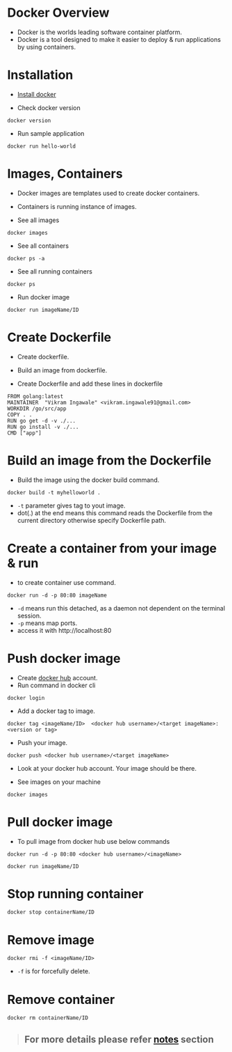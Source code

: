# Docker Overview

- Docker is the worlds leading software container platform.
- Docker is a tool designed to make it easier to deploy & run applications by using containers.

# Installation

- [Install docker](https://docs.docker.com/get-docker/)

- Check docker version

```
docker version
```

- Run sample application

```
docker run hello-world
```

# Images, Containers

- Docker images are templates used to create docker containers.
- Containers is running instance of images.

- See all images

```
docker images
```

- See all containers

```
docker ps -a
```

- See all running containers

```
docker ps
```

- Run docker image

```
docker run imageName/ID
```

# Create Dockerfile

- Create dockerfile.
- Build an image from dockerfile.

- Create Dockerfile and add these lines in dockerfile

```
FROM golang:latest
MAINTAINER  "Vikram Ingawale" <vikram.ingawale91@gmail.com>
WORKDIR /go/src/app
COPY . .
RUN go get -d -v ./...
RUN go install -v ./...
CMD ["app"]
```

# Build an image from the Dockerfile

- Build the image using the docker build command.

```
docker build -t myhelloworld .
```

- `-t` parameter gives tag to yout image.
- dot(.) at the end means this command reads the Dockerfile from the current directory otherwise specify Dockerfile path.

# Create a container from your image & run

- to create container use command.

```
docker run -d -p 80:80 imageName
```

- `-d` means run this detached, as a daemon not dependent on the terminal session.
- `-p` means map ports.
- access it with http://localhost:80

# Push docker image

- Create [docker hub](https://hub.docker.com/) account.
- Run command in docker cli

```
docker login
```

- Add a docker tag to image.

```
docker tag <imageName/ID>  <docker hub username>/<target imageName>:<version or tag>
```

- Push your image.

```
docker push <docker hub username>/<target imageName>
```

- Look at your docker hub account. Your image should be there.

- See images on your machine

```
docker images
```

# Pull docker image

- To pull image from docker hub use below commands

```
docker run -d -p 80:80 <docker hub username>/<imageName>
```

```
docker run imageName/ID
```

# Stop running container

```
docker stop containerName/ID
```

# Remove image

```
docker rmi -f <imageName/ID>
```

- `-f` is for forcefully delete.

# Remove container

```
docker rm containerName/ID
```

> ## For more details please refer [notes](notes) section
